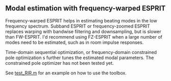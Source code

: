 <h2>Modal estimation with frequency-warped ESPRIT</h2>

<p> Frequency-warped ESPRIT helps in estimating beating modes in the low frequency spectrum. Subband ESPRIT or frequency-zoomed ESPRIT replaces warping with bandwise filtering and downsampling, but is slower than FW-ESPRIT. I'd recommend using FZ-ESPRIT when a large number of modes need to be estimated, such as in room impulse responses. </p>

<p> Time-domain sequential optimization, or frequency-domain constrained pole optimization s further tunes the estimated modal parameters. The constrained pole optimizer has not been tested yet.</p>

See <a href = "test_RIR.m">test_RIR.m</a> for an example on how to use the toolbox. </p>